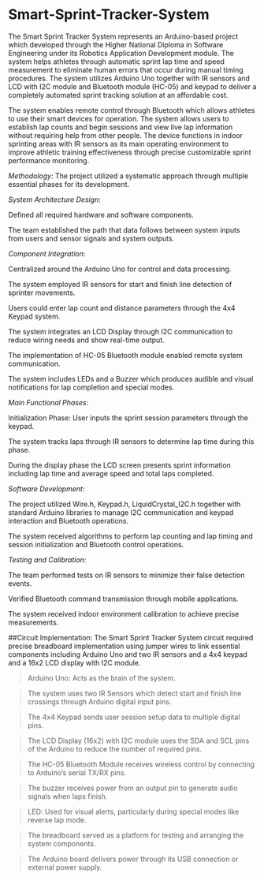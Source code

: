 # Smart-Sprint-Tracker-System

The Smart Sprint Tracker System represents an Arduino-based project which developed through the Higher National Diploma in Software Engineering under its Robotics Application Development module. The system helps athletes through automatic sprint lap time and speed measurement to eliminate human errors that occur during manual timing procedures. The system utilizes Arduino Uno together with IR sensors and LCD with I2C module and Bluetooth module (HC-05) and keypad to deliver a completely automated sprint tracking solution at an affordable cost.

The system enables remote control through Bluetooth which allows athletes to use their smart devices for operation. The system allows users to establish lap counts and begin sessions and view live lap information without requiring help from other people. The device functions in indoor sprinting areas with IR sensors as its main operating environment to improve athletic training effectiveness through precise customizable sprint performance monitoring.



*Methodology*:
The project utilized a systematic approach through multiple essential phases for its development.



*System Architecture Design*:


Defined all required hardware and software components.

The team established the path that data follows between system inputs from users and sensor signals and system outputs.



*Component Integration*:


Centralized around the Arduino Uno for control and data processing.

The system employed IR sensors for start and finish line detection of sprinter movements.

Users could enter lap count and distance parameters through the 4x4 Keypad system.

The system integrates an LCD Display through I2C communication to reduce wiring needs and show real-time output.

The implementation of HC-05 Bluetooth module enabled remote system communication.

The system includes LEDs and a Buzzer which produces audible and visual notifications for lap completion and special modes.




*Main Functional Phases*:


Initialization Phase: User inputs the sprint session parameters through the keypad.

The system tracks laps through IR sensors to determine lap time during this phase.

During the display phase the LCD screen presents sprint information including lap time and average speed and total laps completed.



*Software Development*:

The project utilized Wire.h, Keypad.h, LiquidCrystal_I2C.h together with standard Arduino libraries to manage I2C communication and keypad interaction and Bluetooth operations.

The system received algorithms to perform lap counting and lap timing and session initialization and Bluetooth control operations.




*Testing and Calibration*:

The team performed tests on IR sensors to minimize their false detection events.

Verified Bluetooth command transmission through mobile applications.

The system received indoor environment calibration to achieve precise measurements.




##Circuit Implementation:
The Smart Sprint Tracker System circuit required precise breadboard implementation using jumper wires to link essential components including Arduino Uno and two IR sensors and a 4x4 keypad and a 16x2 LCD display with I2C module.


>Arduino Uno: Acts as the brain of the system.

>The system uses two IR Sensors which detect start and finish line crossings through Arduino digital input pins.

>The 4x4 Keypad sends user session setup data to multiple digital pins.

>The LCD Display (16x2) with I2C module uses the SDA and SCL pins of the Arduino to reduce the number of required pins.

>The HC-05 Bluetooth Module receives wireless control by connecting to Arduino’s serial TX/RX pins.

>The buzzer receives power from an output pin to generate audio signals when laps finish.

>LED: Used for visual alerts, particularly during special modes like reverse lap mode.

>The breadboard served as a platform for testing and arranging the system components.

>The Arduino board delivers power through its USB connection or external power supply.

